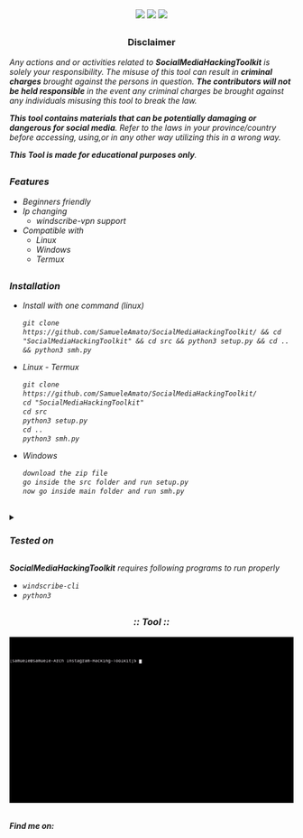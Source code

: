 <p align="center">
  <img src="https://i.ibb.co/CJ92jzN/logo.png" alt=""/>
</p>

<p align="center">
  <img src="https://img.shields.io/badge/Version-0.3.1-green?style=for-the-badge">
  <img src="https://img.shields.io/badge/Written in-Python-blue?style=for-the-badge">
  <img src="https://img.shields.io/badge/Author-SamueleAmato-937DC2?style=for-the-badge">

</p>

##

<h3><p align="center">Disclaimer</p></h3>
 
</p>

</div>


<i>Any actions and or activities related to <b>SocialMediaHackingToolkit</b> is solely your responsibility. The misuse of this tool can result in <b>criminal charges</b> brought against the persons in question. <b>The contributors will not be held responsible</b> in the event any criminal charges be brought against any individuals misusing this tool to break the law.

<b>This tool contains materials that can be potentially damaging or dangerous for social media</b>. Refer to the laws in your province/country before accessing, using,or in any other way utilizing this in a wrong way.

<b>This Tool is made for educational purposes only</b>.


##

### Features
  
- Beginners friendly
- Ip changing
  - windscribe-vpn support
- Compatible with
  - Linux
  - Windows
  - Termux 

 ## 
  
 ### Installation
- Install with one command (linux)
 
      git clone https://github.com/SamueleAmato/SocialMediaHackingToolkit/ && cd "SocialMediaHackingToolkit" && cd src && python3 setup.py && cd .. && python3 smh.py 
  
- Linux - Termux

  ```
  git clone https://github.com/SamueleAmato/SocialMediaHackingToolkit/
  cd "SocialMediaHackingToolkit"
  cd src
  python3 setup.py
  cd ..
  python3 smh.py
  ```
- Windows
  ```
  download the zip file
  go inside the src folder and run setup.py
  now go inside main folder and run smh.py
  ```
  
##

 

<details>
  <summary><h3>Tested on</h3></summary>

- **Ubuntu**
- **Debian**
- **Arch**
- **Termux**
- **Windows11**
</details>
 
  
<b>SocialMediaHackingToolkit</b> requires following programs to run properly 
- `windscribe-cli`
- `python3`

##

<h3 align="center"><i>:: Tool ::</i></h3>
<p align="center">
</p>
<p align="center">
  <img src="./images/video.gif" alt=""/>
</p>
 
  
##

#### Find me on:

<p>
  <img src="https://camo.githubusercontent.com/1bd9c02d067702f4cc56bc23d0432260cf89cf46ecae6c48e0dbc656ae7fc483/68747470733a2f2f696d672e736869656c64732e696f2f62616467652f4769746875622d626c75653f7374796c653d666f722d7468652d6261646765266c6f676f3d676974687562" alt=""/>

</p>
